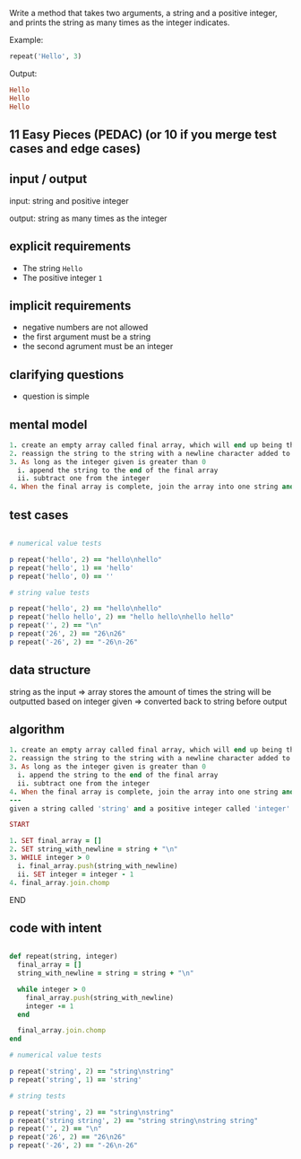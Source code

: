 Write a method that takes two arguments, a string and a positive integer, and prints the string as many times as the integer indicates.

Example:

``` ruby
repeat('Hello', 3)
```

Output:

``` ruby
Hello
Hello
Hello
```
## 11 Easy Pieces (PEDAC) (or 10 if you merge test cases and edge cases)


## input / output

input: string and positive integer

output: string as many times as the integer

## explicit requirements

- The string `Hello`
- The positive integer `1`

## implicit requirements

- negative numbers are not allowed
- the first argument must be a string
- the second agrument must be an integer

## clarifying questions

- question is simple 


## mental model
``` ruby
1. create an empty array called final array, which will end up being the return value at the end of the method
2. reassign the string to the string with a newline character added to the end
3. As long as the integer given is greater than 0
  i. append the string to the end of the final array
  ii. subtract one from the integer
4. When the final array is complete, join the array into one string and eliminate the final newline character from the end
```

## test cases

``` ruby

# numerical value tests

p repeat('hello', 2) == "hello\nhello"
p repeat('hello', 1) == 'hello'
p repeat('hello', 0) == ''

# string value tests

p repeat('hello', 2) == "hello\nhello"
p repeat('hello hello', 2) == "hello hello\nhello hello"
p repeat('', 2) == "\n"
p repeat('26', 2) == "26\n26"
p repeat('-26', 2) == "-26\n-26"

```
## data structure

string as the input => array stores the amount of times the string will be outputted based on integer given => converted back to string before output 

## algorithm
``` ruby
1. create an empty array called final array, which will end up being the return value at the end of the method
2. reassign the string to the string with a newline character added to the end
3. As long as the integer given is greater than 0
  i. append the string to the end of the final array
  ii. subtract one from the integer
4. When the final array is complete, join the array into one string and eliminate the final newline character from the end
---
given a string called 'string' and a positive integer called 'integer'

START

1. SET final_array = []
2. SET string_with_newline = string + "\n"
3. WHILE integer > 0
  i. final_array.push(string_with_newline)
  ii. SET integer = integer - 1
4. final_array.join.chomp
```
END

## code with intent

```ruby

def repeat(string, integer)
  final_array = []
  string_with_newline = string = string + "\n"

  while integer > 0
    final_array.push(string_with_newline)
    integer -= 1
  end

  final_array.join.chomp
end

# numerical value tests

p repeat('string', 2) == "string\nstring"
p repeat('string', 1) == 'string'

# string tests

p repeat('string', 2) == "string\nstring"
p repeat('string string', 2) == "string string\nstring string"
p repeat('', 2) == "\n"
p repeat('26', 2) == "26\n26"
p repeat('-26', 2) == "-26\n-26"

```